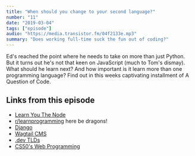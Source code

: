 ```yaml
---
title: "When should you change to your second language?"
number: "11"
date: "2019-03-04"
tags: ["episode"]
audio: "https://media.transistor.fm/04f2133e.mp3"
summary: "Does working full-time suck the fun out of coding?"
---
```


Ed's reached the point where he needs to take on more than just Python. But it turns out he's not that keen on JavaScript (much to Tom's dismay). What should he learn next? And how important is it learn more than one programming language? Find out in this weeks captivating installment of A Question of Code.

## Links from this episode

* [Learn You The Node](https://github.com/workshopper/learnyounode#readme)
* [r/learnprogramming](https://www.reddit.com/r/learnprogramming/) here be dragons!
* [Django](https://www.djangoproject.com/)
* [Wagtail CMS](https://wagtail.io/)
* [.dev TLDs](https://get.dev/)
* [CS50's Web Programming](https://www.edx.org/course/cs50s-web-programming-with-python-and-javascript)
